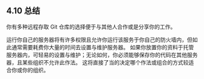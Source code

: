 ## 4.10 总结

你有多种远程存取 Git 仓库的选择便于与其他人合作或是分享你的工作。

运行你自己的服务器将有许多权限且允许你运行该服务于你自己的防火墙内，但如此通常需要耗费你大量的时间去设置与维护服务器。 如果你放置你的资料于托管服务器内，可轻易的设置与维护；无论如何，你必须能够保存你的代码在其他服务器，且某些组织不允许此作法。 这将直接了当的决定哪个作法或组合的方式较适合你或你的组织。